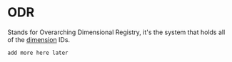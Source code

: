 # ODR

Stands for Overarching Dimensional Registry, it's the system that holds all of the [dimension](DimT.md) IDs.

`add more here later`